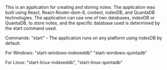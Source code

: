 This is an application for creating and storing notes. The application was built using React, React-Router-dom-6, context, indexDB, and QuantaDB technologies. The application can use one of two databases, indexDB or QuantaDB, to store notes, and the specific database used is determined by the start command used.

Commands:
"start" - The application runs on any platform using indexDB by default.

For Windows:
"start-windows-indexeddb"
"start-windows-quintadb"

For Linux:
"start-linux-indexeddb",
"start-linux-quintadb"
